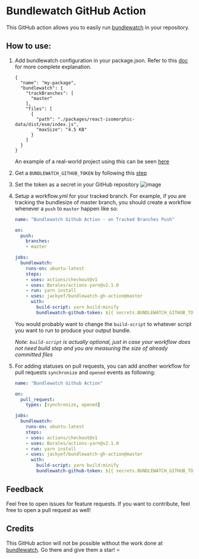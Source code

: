 # Bundlewatch GitHub Action

This GitHub action allows you to easily run [bundlewatch](https://github.com/bundlewatch/bundlewatch) in your repository.

## How to use:
1. Add bundlewatch configuration in your package.json. Refer to this [doc](https://bundlewatch.io/#/getting-started/using-a-config-file) for more complete explanation. 
    ```
    {
      "name": "my-package",
      "bundlewatch": {
        "trackBranches": [
          "master"
        ],
        "files": [
          {
            "path": "./packages/react-isomorphic-data/dist/esm/index.js",
            "maxSize": "4.5 KB"
          }
        ]
      }
    }
    ```
    An example of a real-world project using this can be seen [here](https://github.com/jackyef/react-isomorphic-data/blob/master/package.json#L67)

2. Get a `BUNDLEWATCH_GITHUB_TOKEN` by following this [step](https://github.com/bundlewatch/bundlewatch#ci-auth-variables-needed-by-bundlewatch)

3. Set the token as a secret in your GitHub repository
![image](https://user-images.githubusercontent.com/7252454/71350610-2f7ff280-25a4-11ea-9114-4d8173633e85.png)

4. Setup a workflow.yml for your tracked branch. For example, if you are tracking the bundlesize of master branch, you should create a workflow whenever a `push` to `master` happen like so:
    ```yml
    name: "Bundlewatch Github Action - on Tracked Branches Push"

    on:
      push: 
        branches:
        - master

    jobs:
      bundlewatch:
        runs-on: ubuntu-latest
        steps:
        - uses: actions/checkout@v1
        - uses: Borales/actions-yarn@v2.1.0
        - run: yarn install
        - uses: jackyef/bundlewatch-gh-action@master
          with:
            build-script: yarn build:minify
            bundlewatch-github-token: ${{ secrets.BUNDLEWATCH_GITHUB_TOKEN }}
    ```
    You would probably want to change the `build-script` to whatever script you want to run to produce your output bundle.

    _Note: `build-script` is actually optional, just in case your workflow does not need build step and you are measuring the size of already committed files_

5. For adding statuses on pull requests, you can add another workflow for pull requests `synchronize` and `opened` events as following:
    ```yml
    name: "Bundlewatch Github Action"

    on:
      pull_request: 
        types: [synchronize, opened]

    jobs:
      bundlewatch:
        runs-on: ubuntu-latest
        steps:
        - uses: actions/checkout@v1
        - uses: Borales/actions-yarn@v2.1.0
        - run: yarn install
        - uses: jackyef/bundlewatch-gh-action@master
          with:
            build-script: yarn build:minify
            bundlewatch-github-token: ${{ secrets.BUNDLEWATCH_GITHUB_TOKEN }}
    ```

## Feedback
Feel free to open issues for feature requests. If you want to contribute, feel free to open a pull request as well!

## Credits
This GitHub action will not be possible without the work done at [bundlewatch](https://github.com/bundlewatch/bundlewatch). Go there and give them a star! :star:
